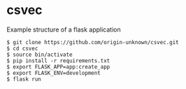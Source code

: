 # csvec
Example structure of a flask application

```
$ git clone https://github.com/origin-unknown/csvec.git
$ cd csvec
$ source bin/activate
$ pip install -r requirements.txt
$ export FLASK_APP=app:create_app
$ export FLASK_ENV=development
$ flask run
```

